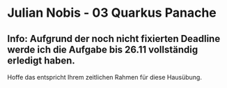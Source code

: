 # Julian Nobis - 03 Quarkus Panache
## Info: Aufgrund der noch nicht fixierten Deadline werde ich die Aufgabe bis 26.11 vollständig erledigt haben.<br> 
Hoffe das entspricht Ihrem zeitlichen Rahmen für diese Hausübung.
